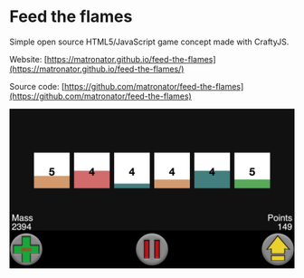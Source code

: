 # Feed the flames

Simple open source HTML5/JavaScript game concept made with CraftyJS.

Website: [https://matronator.github.io/feed-the-flames](https://matronator.github.io/feed-the-flames/)

Source code: [https://github.com/matronator/feed-the-flames](https://github.com/matronator/feed-the-flames)

![Feed the flames preview](techProjects/feedtheflames.jpg "Preview")
